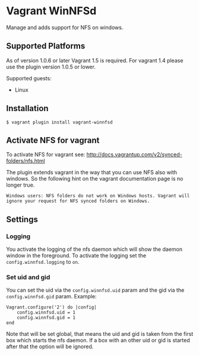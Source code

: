 # Vagrant WinNFSd

Manage and adds support for NFS on windows.

## Supported Platforms

As of version 1.0.6 or later Vagrant 1.5 is required. For vagrant 1.4 please use the plugin version 1.0.5 or lower.

Supported guests:

  * Linux

## Installation

```
$ vagrant plugin install vagrant-winnfsd
```

## Activate NFS for vagrant

To activate NFS for vagrant see: http://docs.vagrantup.com/v2/synced-folders/nfs.html

The plugin extends vagrant in the way that you can use NFS also with windows. So the following hint on the vagrant documentation page is no longer true.

```
Windows users: NFS folders do not work on Windows hosts. Vagrant will ignore your request for NFS synced folders on Windows.
```

## Settings

### Logging

You activate the logging of the nfs daemon which will show the daemon window in the foreground. To activate the logging set the `config.winnfsd.logging` to `on`.

### Set uid and gid

You can set the uid via the `config.winnfsd.uid` param and the gid via the `config.winnfsd.gid` param. Example:

```
Vagrant.configure('2') do |config|
    config.winnfsd.uid = 1
    config.winnfsd.gid = 1
end
```

Note that will be set global, that means the uid and gid is taken from the first box which starts the nfs daemon. If a box with an other uid or gid is started after that the option will be ignored.